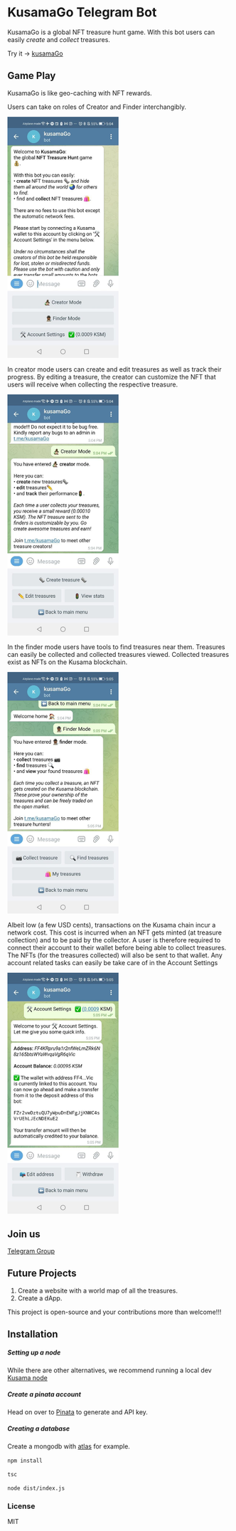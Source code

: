 # KusamaGo Telegram Bot

KusamaGo is a global NFT treasure hunt game. 
With this bot users can easily *create* and *collect* treasures.

Try it -> [kusamaGo](t.me/kusamaGo_bot)
## Game Play

KusamaGo is like geo-caching with NFT rewards.

Users can take on roles of Creator and Finder interchangibly.

<img src="./assets/mainMenu.jpg?raw=true" width="250" alt="Main Menu">

In creator mode users can create and edit treasures as well as track their progress. By editing a treasure, the creator can customize the NFT that users will receive when collecting the respective treasure.

<img src="./assets/creatorMenu.jpg?raw=true" width="250" alt="Creator Menu">

In the finder mode users have tools to find treasures near them. Treasures can easily be collected and collected treasures viewed. Collected treasures exist as NFTs on the Kusama blockchain.

<img src="./assets/finderMenu.jpg?raw=true" width="250" alt="Finder Menu">

Albeit low (a few USD cents), transactions on the Kusama chain incur a network cost. This cost is incurred when an NFT gets minted (at treasure collection) and to be paid by the collector. A user is therefore required to connect their account to their wallet before being able to collect treasures. The NFTs (for the treasures collected) will also be sent to that wallet. Any account related tasks can easily be take care of in the Account Settings

<img src="./assets/accountSettings.jpg?raw=true" width="250" alt="Account Settings">

## Join us
[Telegram Group](t.me/kusamaGo)

## Future Projects
1. Create a website with a world map of all the treasures.
2. Create a dApp.

This project is open-source and your contributions more than welcome!!!

## Installation
##### Setting up a node
While there are other alternatives, we recommend running a local dev [Kusama node](https://guide.kusama.network/docs/maintain-sync/)

##### Create a pinata account
Head on over to [Pinata](https://www.pinata.cloud/) to generate and API key.

##### Creating a database
Create a mongodb with [atlas](https://www.mongodb.com/atlas/database) for example.

```npm install```

```tsc```

```node dist/index.js```

### License
MIT
